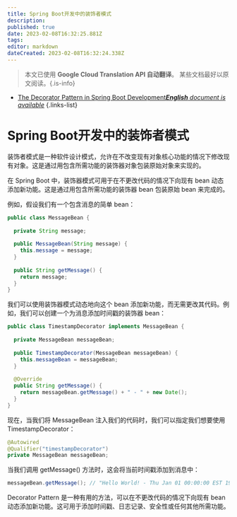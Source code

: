 ```yaml
---
title: Spring Boot开发中的装饰者模式
description: 
published: true
date: 2023-02-08T16:32:25.881Z
tags: 
editor: markdown
dateCreated: 2023-02-08T16:32:24.338Z
---
```


> 本文已使用 **Google Cloud Translation API 自动翻译**。
某些文档最好以原文阅读。{.is-info}



- [The Decorator Pattern in Spring Boot Development***English** document is available*](/en/Knowledge-base/Spring-Boot/the-decorator-pattern-in-spring-boot-development)
{.links-list}


# Spring Boot开发中的装饰者模式

装饰者模式是一种软件设计模式，允许在不改变现有对象核心功能的情况下修改现有对象。这是通过用包含所需功能的装饰器对象包装原始对象来实现的。

在 Spring Boot 中，装饰器模式可用于在不更改代码的情况下向现有 bean 动态添加新功能。这是通过用包含所需功能的装饰器 bean 包装原始 bean 来完成的。

例如，假设我们有一个包含消息的简单 bean：

```java
public class MessageBean {
  
  private String message;
  
  public MessageBean(String message) {
    this.message = message;
  }
  
  public String getMessage() {
    return message;
  }
}
```

我们可以使用装饰器模式动态地向这个 bean 添加新功能，而无需更改其代码。例如，我们可以创建一个为消息添加时间戳的装饰器 bean：

```java
public class TimestampDecorator implements MessageBean {
  
  private MessageBean messageBean;
  
  public TimestampDecorator(MessageBean messageBean) {
    this.messageBean = messageBean;
  }
  
  @Override
  public String getMessage() {
    return messageBean.getMessage() + " - " + new Date();
  }
}
```

现在，当我们将 MessageBean 注入我们的代码时，我们可以指定我们想要使用 TimestampDecorator：

```java
@Autowired
@Qualifier("timestampDecorator")
private MessageBean messageBean;
```

当我们调用 getMessage() 方法时，这会将当前时间戳添加到消息中：

```java
messageBean.getMessage(); // "Hello World! - Thu Jan 01 00:00:00 EST 1970"
```

Decorator Pattern 是一种有用的方法，可以在不更改代码的情况下向现有 bean 动态添加新功能。这可用于添加时间戳、日志记录、安全性或任何其他所需功能。